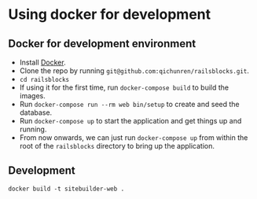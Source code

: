 # Using docker for development

## Docker for development environment

- Install [Docker](https://docs.docker.com/get-docker/).
- Clone the repo by running `git@github.com:qichunren/railsblocks.git`.
- `cd railsblocks`
- If using it for the first time, run `docker-compose build` to build the images.
- Run `docker-compose run --rm web bin/setup` to create and seed the database.
- Run `docker-compose up` to start the application and get things up and running.
- From now onwards, we can just run `docker-compose up` from within the root of the `railsblocks` directory to bring up the application.

## Development

    docker build -t sitebuilder-web .
